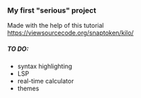 ### My first "serious" project

Made with the help of this tutorial https://viewsourcecode.org/snaptoken/kilo/

##### TO DO:
- syntax highlighting
- LSP
- real-time calculator
- themes

